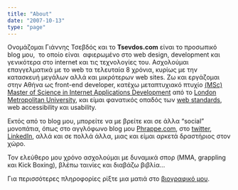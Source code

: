 ```yaml
---
title: "About"
date: "2007-10-13"
type: "page"
---
```


Ονομάζομαι Γιάννης Τσεβδός και το **Tsevdos.com** είναι το προσωπικό blog μου,  το οποίο είναι  αφιερωμένο στο web design, development και γενικότερα στο internet και τις τεχνολογίες του. Ασχολούμαι επαγγελματικά με το web τα τελευταία 8 χρόνια, κυρίως με την κατασκευή μεγάλων αλλά και μικρότερων web sites. Ζω και εργάζομαι στην Αθήνα ως front-end developer, κατέχω μεταπτυχιακό πτυχίο [(MSc) Master of Science in Internet Applications Development](http://www.londonmet.ac.uk/pgprospectus/courses/internet-applications-development.cfm "Internet Applications Development") από το [London Metropolitan University](http://www.londonmet.ac.uk/ "London Metropolitan University"), και είμαι φανατικός οπαδός των [web standards](http://www.w3.org/ "World Wide Web Consortium (W3C)"), web accessibility και usability.

Εκτός από το blog μου, μπορείτε να με βρείτε και σε άλλα &#8220;social&#8221; μονοπάτια, όπως στο αγγλόφωνο blog μου [Phrappe.com](http://phrappe.com/ "Phrappe.com"), στο [twitter](http://twitter.com/tsevdos "tsevdos"), [LinkedIn](http://www.linkedin.com/in/tsevdosjohn "John Tsevdos on Linkedin"), αλλά και σε πολλά άλλα, μιας και είμαι αρκετά δραστήριος στον χώρο.

Τον ελεύθερο μου χρόνο ασχολούμαι με δυναμικά σπορ (MMA, grappling και Kick Boxing), βλέπω ταινίες και διαβάζω βιβλία...

Για περισσότερες πληροφορίες ρίξτε μια ματιά στο [βιογραφικό μου](/uploads/john_tsevdos_cv.pdf "John Tsevdos CV").
